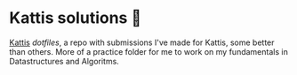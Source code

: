 # Kattis solutions 🐍
[Kattis](https://open.kattis.com/) *dotfiles*, a repo with submissions I've made for Kattis, some better than others. More of a practice folder for me to work on my fundamentals in Datastructures and Algoritms.

